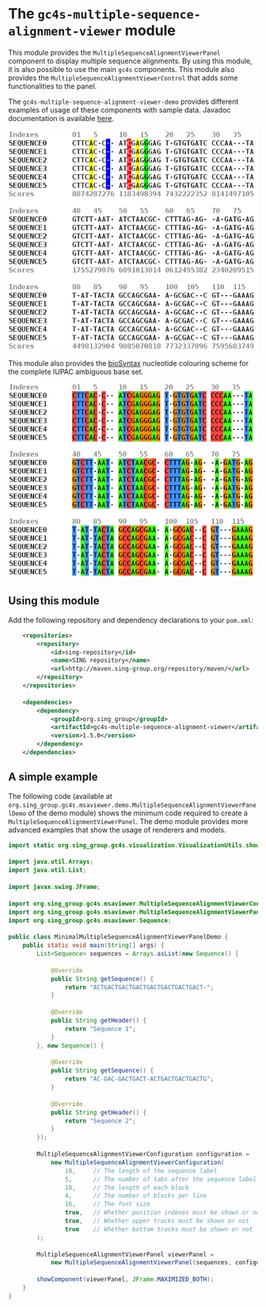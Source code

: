 The `gc4s-multiple-sequence-alignment-viewer` module
=================================

This module provides the `MultipleSequenceAlignmentViewerPanel` component to display multiple sequence alignments. By using this module, it is also possible to use the main `gc4s` components. This module also provides the `MultipleSequenceAlignmentViewerControl` that adds some functionalities to the panel.

The `gc4s-multiple-sequence-alignment-viewer-demo` provides different examples of usage of these components with sample data. Javadoc documentation is available [here](http://sing-group.org/gc4s/javadoc/).

![MultipleSequenceAlignmentViewerPanel](screenshots/MultipleSequenceAlignmentViewerPanel.png)

This module also provides the [bioSyntax](https://biosyntax.org/) nucleotide colouring scheme for the complete IUPAC ambiguous base set.

![MultipleSequenceAlignmentViewerPanel with bioSyntax colouring scheme](screenshots/MultipleSequenceAlignmentViewerPanel_bioSyntax.png)

Using this module
-----------------------
Add the following repository and dependency declarations to your `pom.xml`:
```xml
	<repositories>
		<repository>
			<id>sing-repository</id>
			<name>SING repository</name>
			<url>http://maven.sing-group.org/repository/maven/</url>
		</repository>
	</repositories>
	
	<dependencies>
		<dependency>
			<groupId>org.sing_group</groupId>
			<artifactId>gc4s-multiple-sequence-alignment-viewer</artifactId>
			<version>1.5.0</version>
		</dependency>
	</dependencies>
```

A simple example
----------------------
The following code (available at `org.sing_group.gc4s.msaviewer.demo.MultipleSequenceAlignmentViewerPanelDemo` of the demo module) shows the minimum code required to create a `MultipleSequenceAlignmentViewerPanel`. The demo module provides more advanced examples that show the usage of renderers and models.

```java
import static org.sing_group.gc4s.visualization.VisualizationUtils.showComponent;

import java.util.Arrays;
import java.util.List;

import javax.swing.JFrame;

import org.sing_group.gc4s.msaviewer.MultipleSequenceAlignmentViewerConfiguration;
import org.sing_group.gc4s.msaviewer.MultipleSequenceAlignmentViewerPanel;
import org.sing_group.gc4s.msaviewer.Sequence;

public class MinimalMultipleSequenceAlignmentViewerPanelDemo {
	public static void main(String[] args) {
		List<Sequence> sequences = Arrays.asList(new Sequence() {

			@Override
			public String getSequence() {
				return "ACTGACTGACTGACTGACTGACTGACTGACT-";
			}

			@Override
			public String getHeader() {
				return "Sequence 1";
			}
		}, new Sequence() {

			@Override
			public String getSequence() {
				return "AC-GAC-GACTGACT-ACTGACTGACTGACTG";
			}

			@Override
			public String getHeader() {
				return "Sequence 2";
			}
		});

		MultipleSequenceAlignmentViewerConfiguration configuration = 
			new MultipleSequenceAlignmentViewerConfiguration(
				10, 	// The length of the sequence label
				5,		// The number of tabs after the sequence label
				10, 	// The length of each block
				4, 		// The number of blocks per line
				16, 	// The font size
				true, 	// Whether position indexes must be shown or not
				true, 	// Whether upper tracks must be shown or not
				true 	// Whether bottom tracks must be shown or not
		);

		MultipleSequenceAlignmentViewerPanel viewerPanel = 
			new MultipleSequenceAlignmentViewerPanel(sequences, configuration);

		showComponent(viewerPanel, JFrame.MAXIMIZED_BOTH);
	}
}
```
